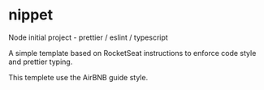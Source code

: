 # nippet
Node initial project - prettier / eslint / typescript

A simple template based on RocketSeat instructions to enforce code style and prettier typing.

This templete use the AirBNB guide style.
